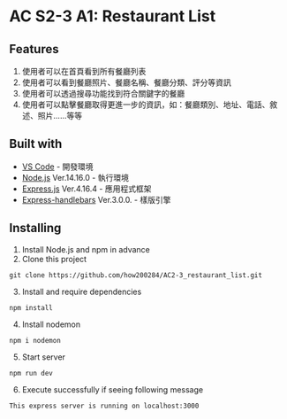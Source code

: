 # AC S2-3 A1: Restaurant List

## Features
1. 使用者可以在首頁看到所有餐廳列表
2. 使用者可以看到餐廳照片、餐廳名稱、餐廳分類、評分等資訊
3. 使用者可以透過搜尋功能找到符合關鍵字的餐廳
4. 使用者可以點擊餐廳取得更進一步的資訊，如：餐廳類別、地址、電話、敘述、照片......等等

## Built with
* [VS Code](https://code.visualstudio.com/) - 開發環境
* [Node.js](https://nodejs.org/en/) Ver.14.16.0 - 執行環境
* [Express.js](https://www.npmjs.com/package/express) Ver.4.16.4 - 應用程式框架
* [Express-handlebars](https://www.npmjs.com/package/express-handlebars) Ver.3.0.0. - 樣版引擎

## Installing
1. Install Node.js and npm in advance
2. Clone this project
```
git clone https://github.com/how200284/AC2-3_restaurant_list.git
```
3. Install and require dependencies
```
npm install
```
4. Install nodemon
```
npm i nodemon
```
5. Start server
```
npm run dev
```
6. Execute successfully if seeing following message
```
This express server is running on localhost:3000
```
